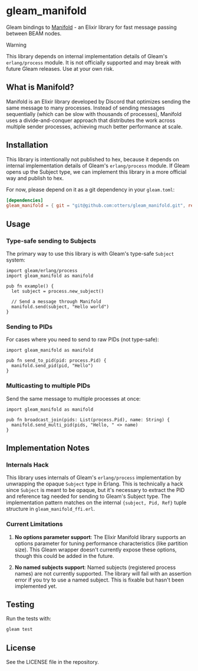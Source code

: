 # gleam_manifold

Gleam bindings to [Manifold](https://github.com/discord/manifold) - an Elixir library for fast message passing between BEAM nodes.

> [!WARNING]
> This library depends on internal implementation details of Gleam's `erlang/process` module. It is not officially supported and may break with future Gleam releases. Use at your own risk.

## What is Manifold?

Manifold is an Elixir library developed by Discord that optimizes sending the same message to many processes. Instead of sending messages sequentially (which can be slow with thousands of processes), Manifold uses a divide-and-conquer approach that distributes the work across multiple sender processes, achieving much better performance at scale.

## Installation

This library is intentionally not published to hex, because it depends on internal implementation details of Gleam's `erlang/process` module. If Gleam opens up the Subject type, we can implement this library in a more official way and publish to hex.

For now, please depend on it as a git dependency in your `gleam.toml`:

```toml
[dependencies]
gleam_manifold = { git = "git@github.com:otters/gleam_manifold.git", ref = "<commit hash>" }
```

## Usage

### Type-safe sending to Subjects

The primary way to use this library is with Gleam's type-safe `Subject` system:

```gleam
import gleam/erlang/process
import gleam_manifold as manifold

pub fn example() {
  let subject = process.new_subject()

  // Send a message through Manifold
  manifold.send(subject, "Hello world")
}
```

### Sending to PIDs

For cases where you need to send to raw PIDs (not type-safe):

```gleam
import gleam_manifold as manifold

pub fn send_to_pid(pid: process.Pid) {
  manifold.send_pid(pid, "Hello")
}
```

### Multicasting to multiple PIDs

Send the same message to multiple processes at once:

```gleam
import gleam_manifold as manifold

pub fn broadcast_join(pids: List(process.Pid), name: String) {
  manifold.send_multi_pid(pids, "Hello, " <> name)
}
```

## Implementation Notes

### Internals Hack

This library uses internals of Gleam's `erlang/process` implementation by unwrapping the opaque `Subject` type in Erlang. This is technically a hack since `Subject` is meant to be opaque, but it's necessary to extract the PID and reference tag needed for sending to Gleam's Subject type. The implementation pattern matches on the internal `{subject, Pid, Ref}` tuple structure in `gleam_manifold_ffi.erl`.

### Current Limitations

1. **No options parameter support**: The Elixir Manifold library supports an options parameter for tuning performance characteristics (like partition size). This Gleam wrapper doesn't currently expose these options, though this could be added in the future.

2. **No named subjects support**: Named subjects (registered process names) are not currently supported. The library will fail with an assertion error if you try to use a named subject. This is fixable but hasn't been implemented yet.

## Testing

Run the tests with:

```bash
gleam test
```

## License

See the LICENSE file in the repository.
